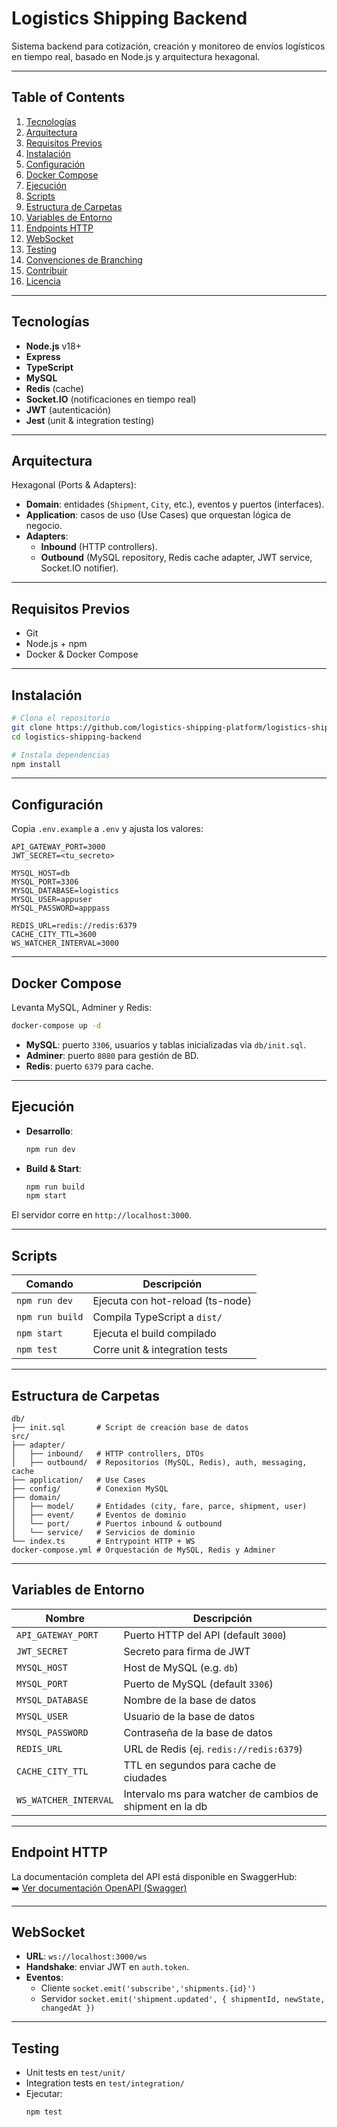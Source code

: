 # Logistics Shipping Backend

Sistema backend para cotización, creación y monitoreo de envíos logísticos en tiempo real, basado en Node.js y arquitectura hexagonal.

---

## Table of Contents

1. [Tecnologías](#tecnologías)
2. [Arquitectura](#arquitectura)
3. [Requisitos Previos](#requisitos-previos)
4. [Instalación](#instalación)
5. [Configuración](#configuración)
6. [Docker Compose](#docker-compose)
7. [Ejecución](#ejecución)
8. [Scripts](#scripts)
9. [Estructura de Carpetas](#estructura-de-carpetas)
10. [Variables de Entorno](#variables-de-entorno)
11. [Endpoints HTTP](#endpoints-http)
12. [WebSocket](#websocket)
13. [Testing](#testing)
14. [Convenciones de Branching](#convenciones-de-branching)
15. [Contribuir](#contribuir)
16. [Licencia](#licencia)

---

## Tecnologías

- **Node.js** v18+
- **Express**
- **TypeScript**
- **MySQL**
- **Redis** (cache)
- **Socket.IO** (notificaciones en tiempo real)
- **JWT** (autenticación)
- **Jest** (unit & integration testing)

---

## Arquitectura

Hexagonal (Ports & Adapters):

- **Domain**: entidades (`Shipment`, `City`, etc.), eventos y puertos (interfaces).
- **Application**: casos de uso (Use Cases) que orquestan lógica de negocio.
- **Adapters**:
  - **Inbound** (HTTP controllers).
  - **Outbound** (MySQL repository, Redis cache adapter, JWT service, Socket.IO notifier).

---

## Requisitos Previos

- Git
- Node.js + npm
- Docker & Docker Compose

---

## Instalación

```bash
# Clona el repositorio
git clone https://github.com/logistics-shipping-platform/logistics-shipping-backend.git
cd logistics-shipping-backend

# Instala dependencias
npm install
```

---

## Configuración

Copia `.env.example` a `.env` y ajusta los valores:

```env
API_GATEWAY_PORT=3000
JWT_SECRET=<tu_secreto>

MYSQL_HOST=db
MYSQL_PORT=3306
MYSQL_DATABASE=logistics
MYSQL_USER=appuser
MYSQL_PASSWORD=apppass

REDIS_URL=redis://redis:6379
CACHE_CITY_TTL=3600
WS_WATCHER_INTERVAL=3000
```

---

## Docker Compose

Levanta MySQL, Adminer y Redis:

```bash
docker-compose up -d
```

- **MySQL**: puerto `3306`, usuarios y tablas inicializadas via `db/init.sql`.
- **Adminer**: puerto `8080` para gestión de BD.
- **Redis**: puerto `6379` para cache.

---

## Ejecución

- **Desarrollo**:
  ```bash
  npm run dev
  ```
- **Build & Start**:
  ```bash
  npm run build
  npm start
  ```

El servidor corre en `http://localhost:3000`.

---

## Scripts

| Comando         | Descripción                      |
| --------------- | -------------------------------- |
| `npm run dev`   | Ejecuta con hot-reload (ts-node) |
| `npm run build` | Compila TypeScript a `dist/`     |
| `npm start`     | Ejecuta el build compilado       |
| `npm test`      | Corre unit & integration tests   |

---

## Estructura de Carpetas

```
db/
├── init.sql       # Script de creación base de datos
src/
├── adapter/
│   ├── inbound/   # HTTP controllers, DTOs
│   ├── outbound/  # Repositorios (MySQL, Redis), auth, messaging, cache
├── application/   # Use Cases
├── config/        # Conexion MySQL
├── domain/
│   ├── model/     # Entidades (city, fare, parce, shipment, user)
│   ├── event/     # Eventos de dominio
│   └── port/      # Puertos inbound & outbound
│   └── service/   # Servicios de dominio
└── index.ts       # Entrypoint HTTP + WS
docker-compose.yml # Orquestación de MySQL, Redis y Adminer
```

---

## Variables de Entorno

| Nombre                | Descripción                                               |
| --------------------- | ----------------------------------------------------------|
| `API_GATEWAY_PORT`    | Puerto HTTP del API (default `3000`)                      |
| `JWT_SECRET`          | Secreto para firma de JWT                                 |
| `MYSQL_HOST`          | Host de MySQL (e.g. `db`)                                 |
| `MYSQL_PORT`          | Puerto de MySQL (default `3306`)                          |
| `MYSQL_DATABASE`      | Nombre de la base de datos                                |
| `MYSQL_USER`          | Usuario de la base de datos                               |
| `MYSQL_PASSWORD`      | Contraseña de la base de datos                            |
| `REDIS_URL`           | URL de Redis (ej. `redis://redis:6379`)                   |
| `CACHE_CITY_TTL`      | TTL en segundos para cache de ciudades                    |
| `WS_WATCHER_INTERVAL` | Intervalo ms para watcher de cambios de shipment en la db |

---

## Endpoint HTTP

La documentación completa del API está disponible en SwaggerHub:  
➡️ [Ver documentación OpenAPI (Swagger)](https://app.swaggerhub.com/apis/daniel-aa5/logistics-shipping/1.0.0)

---

## WebSocket

- **URL**: `ws://localhost:3000/ws`
- **Handshake**: enviar JWT en `auth.token`.
- **Eventos**:
  - Cliente `socket.emit('subscribe','shipments.{id}')`
  - Servidor `socket.emit('shipment.updated', { shipmentId, newState, changedAt })`

---

## Testing

- Unit tests en `test/unit/`
- Integration tests en `test/integration/`
- Ejecutar:
  ```bash
  npm test
  ```